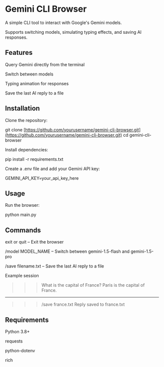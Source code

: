 # Gemini CLI Browser
A simple CLI tool to interact with Google's Gemini models.

Supports switching models, simulating typing effects, and saving AI responses.

## Features
Query Gemini directly from the terminal

Switch between models

Typing animation for responses

Save the last AI reply to a file

## Installation
Clone the repository:

git clone [https://github.com/yourusername/gemini-cli-browser.git](https://github.com/yourusername/gemini-cli-browser.git)
cd gemini-cli-browser

Install dependencies:

pip install -r requirements.txt

Create a .env file and add your Gemini API key:

GEMINI_API_KEY=your_api_key_here

## Usage
Run the browser:

python main.py

## Commands
exit or quit – Exit the browser

/model MODEL_NAME – Switch between gemini-1.5-flash and gemini-1.5-pro

/save filename.txt – Save the last AI reply to a file

Example session
>>> What is the capital of France?
Paris is the capital of France.
--------
>>> /save france.txt
Reply saved to france.txt

## Requirements
Python 3.8+

requests

python-dotenv

rich
